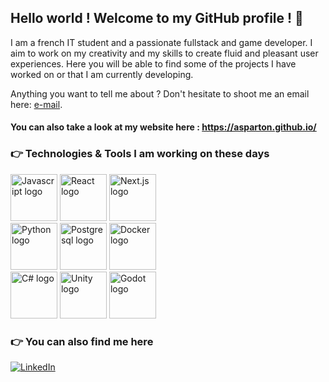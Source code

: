 ## Hello world ! Welcome to my GitHub profile ! 👋

I am a french IT student and a passionate fullstack and game developer. I aim to work on my creativity and my skills to create fluid and pleasant user experiences. Here you will be able to find some of the projects I have worked on or that I am currently developing.

Anything you want to tell me about ? Don't hesitate to shoot me an email here: [e-mail](mailto:sparton.alexandre@gmail.com).
#### You can also take a look at my website here : https://asparton.github.io/

### 👉 Technologies & Tools I am working on these days
<div>
  <img src="https://cdn.iconscout.com/icon/free/png-256/javascript-2752148-2284965.png" alt="Javascript logo" width="75"/>
  <img src="https://upload.wikimedia.org/wikipedia/commons/thumb/a/a7/React-icon.svg/2300px-React-icon.svg.png" alt="React logo" width="75"/>
  <img src="https://ui-lib.com/blog/wp-content/uploads/2021/12/nextjs-boilerplate-logo.png" alt="Next.js logo" width="75"/>
</div>
<div>
  <img src="https://cdn3.iconfinder.com/data/icons/logos-and-brands-adobe/512/267_Python-512.png" alt="Python logo" width="75"/>
  <img src="https://cdn4.iconfinder.com/data/icons/logos-brands-5/24/postgresql-512.png" alt="Postgresql logo" width="75"/>
  <img src="https://www.docker.com/wp-content/uploads/2022/03/vertical-logo-monochromatic.png" alt="Docker logo" width="75"/>
</div>
<div>
  <img src="https://www.freeiconspng.com/uploads/c-logo-icon-18.png" alt="C# logo" width="75"/>
  <img src="https://icon-library.com/images/unity-icon/unity-icon-5.jpg" alt="Unity logo" width="75"/>
  <img src="https://user-images.githubusercontent.com/36481442/100390458-79d5e300-3041-11eb-9a3a-43074ee52ad5.png" alt="Godot logo" width="75"/>
</div>

### 👉 You can also find me here
[![LinkedIn](https://raw.githubusercontent.com/WaylonWalker/WaylonWalker/main/icon/linkedin.png)](https://www.linkedin.com/in/alexandre-sparton/)
